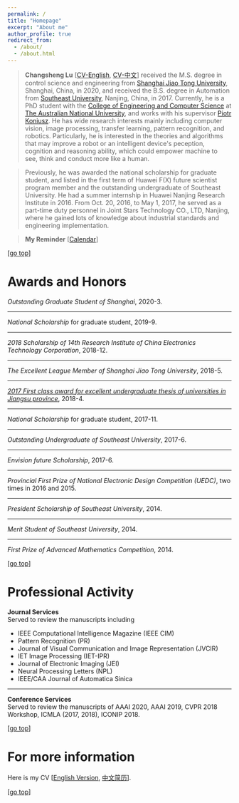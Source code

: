 ```yaml
---
permalink: /
title: "Homepage" 
excerpt: "About me"
author_profile: true
redirect_from: 
  - /about/
  - /about.html
---
```

>**Changsheng Lu** [[CV-English](https://alanlusun.github.io/files/CV_LuChangsheng_EN.pdf), [CV-中文](https://alanlusun.github.io/files/CV_LuChangsheng_CN.pdf)] received the M.S. degree in control science and engineering from [Shanghai Jiao Tong University](https://www.sjtu.edu.cn/), Shanghai, China, in 2020, and received the B.S. degree in Automation from [Southeast University](https://www.seu.edu.cn/), Nanjing, China, in 2017. Currently, he is a PhD student with the [College of Engineering and Computer Science](https://cecs.anu.edu.au/) at [The Australian National University](https://www.anu.edu.au/), and works with his supervisor [Piotr Koniusz](http://users.cecs.anu.edu.au/~koniusz/). He has wide research interests mainly including computer vision, image processing, transfer learning, pattern recognition, and robotics. Particularly, he is interested in the theories and algorithms that may improve a robot or an intelligent device's peception, cognition and reasoning ability, which could empower machine to see, think and conduct more like a human.  

>Previously, he was awarded the national scholarship for graduate student, and listed in the first term of Huawei F(X) future scientist program member and the outstanding undergraduate of Southeast University. He had a summer internship in Huawei Nanjing Research Institute in 2016. From Oct. 20, 2016, to May 1, 2017, he served as a part-time duty personnel in Joint Stars Technology CO., LTD, Nanjing, where he gained lots of knowledge about industrial standards and engineering implementation.  

<!-- >I look forward to starting a meaningful and wonderful Ph.D. period and proceeding with the corresponding exercise after my M.S. graduation in 2020. It would be very grateful for your passionate advice~~ -->  

>**My Reminder** [[Calendar](https://aideadlin.es/?sub=ML,CV,RO)]  

[[go top](https://alanlusun.github.io/)]

Awards and Honors
===  
*Outstanding Graduate Student of Shanghai*, 2020-3.  

---
*National Scholarship* for graduate student, 2019-9.  

---
*2018 Scholarship of 14th Research Institute of China Electronics Technology Corporation*, 2018-12.  

---
*The Excellent League Member of Shanghai Jiao Tong University*, 2018-5.  

---
*[2017 First class award for excellent undergraduate thesis of universities in Jiangsu province](http://jyt.jiangsu.gov.cn/art/2018/9/7/art_58320_7810502.html)*, 2018-4.  

---
*National Scholarship* for graduate student, 2017-11.  

---
*Outstanding Undergraduate of Southeast University*, 2017-6.  

---
*Envision future Scholarship*, 2017-6.

---
*Provincial First Prize of National Electronic Design Competition (UEDC)*, two times in 2016 and 2015.  

---
*President Scholarship of Southeast University*, 2014.

---
*Merit Student of Southeast University*, 2014.

---
*First Prize of Advanced Mathematics Competition*, 2014.  

[[go top](https://alanlusun.github.io/)]  

Professional Activity  
===
**Journal Services**  
Served to review the manuscripts including
- IEEE Computational Intelligence Magazine (IEEE CIM)
- Pattern Recognition (PR)
- Journal of Visual Communication and Image Representation (JVCIR)
- IET Image Processing (IET-IPR)
- Journal of Electronic Imaging (JEI)
- Neural Processing Letters (NPL)
- IEEE/CAA Journal of Automatica Sinica  

---  
**Conference Services**  
Served to review the manuscripts of AAAI 2020, AAAI 2019, CVPR 2018 Workshop, ICMLA (2017, 2018), ICONIP 2018.

[[go top](https://alanlusun.github.io/)] 


For more information  
===  
Here is my CV [[English Version](https://alanlusun.github.io/files/CV_LuChangsheng_EN.pdf), [中文简历](https://alanlusun.github.io/files/CV_LuChangsheng_CN.pdf)].

[[go top](https://alanlusun.github.io/)]